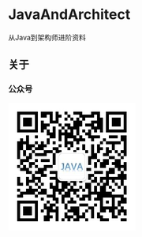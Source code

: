 # JavaAndArchitect
从Java到架构师进阶资料
## 关于
### 公众号
![公众号](https://github.com/IceSnowe/JavaAndArchitect/blob/main/others/qrcode.jpg)
